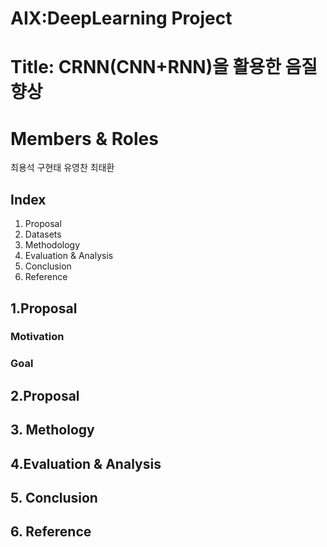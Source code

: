 # AIX:DeepLearning Project
# Title: CRNN(CNN+RNN)을 활용한 음질 향상

# Members & Roles
최용석
구현태
유영찬
최태환


## Index
1. Proposal
2. Datasets
3. Methodology
4. Evaluation & Analysis
5. Conclusion
6. Reference

## 1.Proposal
### Motivation

### Goal


## 2.Proposal


## 3. Methology


## 4.Evaluation & Analysis


## 5. Conclusion


## 6. Reference
